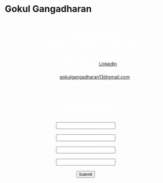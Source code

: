 # Gokul Gangadharan
<div style="background-image: url('https://images.pexels.com/photos/255379/pexels-photo-255379.jpeg?cs=srgb&dl=pexels-miguel-%C3%A1-padri%C3%B1%C3%A1n-255379.jpg&fm=jpg&_gl=1*p2vc3p*_ga*MTI1ODg0NDkxMC4xNzA4MzIzODUx*_ga_8JE65Q40S6*MTcwODMyMzg1MS4xLjEuMTcwODMyMzg1My4wLjAuMA..'); background-size: cover; padding: 20px; color: white; text-align: center;">
    
👋 Hi, I’m Gokul Gangadharan<br>
👀 I’m interested in Tech, Gadgets, and Space science<br>
🌱 I’m learning Data Analytics at Durham College<br>
📈 I'm currently looking for Co-op opportunities in Data Analytics | BI | Supply Chain | Shipping<br>
📫 How to reach me: <a href="https://linkedin.com/in/gokul-gangadharan-gg13">LinkedIn</a><br>
📞 Cell: 4377997153<br>
📧 Email: gokulgangadharan13@gmail.com<br>
🏠 Address: 1973 Secretariat Place, Oshawa, ON, L1L1C7

<!DOCTYPE html>
<html lang="en">
<head>
    <meta charset="UTF-8">
    <meta name="viewport" content="width=device-width, initial-scale=1.0">
</head>
<body>
    <h1>Contact Me</h1>
    <form action="submit.php" method="POST">
        <label for="name">Name:</label><br>
        <input type="text" id="name" name="name"><br>
        <label for="organization">Organization:</label><br>
        <input type="text" id="organization" name="organization"><br>
        <label for="phone">Phone Number:</label><br>
        <input type="tel" id="phone" name="phone"><br>
        <label for="email">Email:</label><br>
        <input type="email" id="email" name="email"><br><br>
        <input type="submit" value="Submit">
    </form>
</body>
</html>
